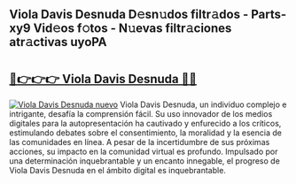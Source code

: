 ## Viola Davis Desnuda D𝚎sn𝚞dos filtr𝚊dos - Parts-xy9 Vid𝚎os f𝚘tos - N𝚞evas filtr𝚊ciones atr𝚊ctivas uyoPA

# <h2><a href="http://mbcep5.tromn.icu/?c=Viola+Davis+Desnuda">🔗👉👉👉 Viola Davis Desnuda 🔗🔗</a></h2>

[![Viola Davis Desnuda nuevo](https://i.imgur.com/pEAQMta.gif)](http://mbcep5.tromn.icu/?c=Viola+Davis+Desnuda)
Viola Davis Desnuda, un individuo complejo e intrigante, desafía la comprensión fácil. Su uso innovador de los medios digitales para la autopresentación ha cautivado y enfurecido a los críticos, estimulando debates sobre el consentimiento, la moralidad y la esencia de las comunidades en línea. A pesar de la incertidumbre de sus próximas acciones, su impacto en la comunidad virtual es profundo. Impulsado por una determinación inquebrantable y un encanto innegable, el progreso de Viola Davis Desnuda en el ámbito digital es inquebrantable.
